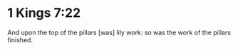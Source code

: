 # 1 Kings 7:22

And upon the top of the pillars [was] lily work: so was the work of the pillars finished.